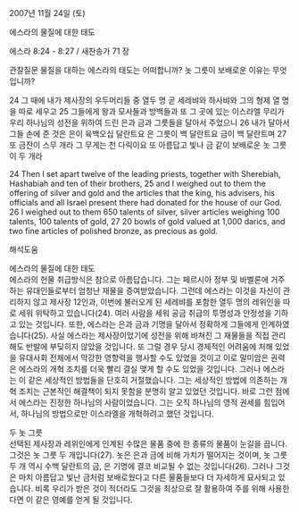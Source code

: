 2007년 11월 24일 (토)

에스라의 물질에 대한 태도



에스라 8:24 - 8:27 / 새찬송가 71 장


관찰질문
물질을 대하는 에스라의 태도는 어떠합니까? 
놋 그릇이 보배로운 이유는 무엇입니까? 

24 그 때에 내가 제사장의 우두머리들 중 열두 명 곧 세레뱌와 하사뱌와 그의 형제 열 명을 따로 세우고 25 그들에게 왕과 모사들과 방백들과 또 그 곳에 있는 이스라엘 무리가 우리 하나님의 성전을 위하여 드린 은과 금과 그릇들을 달아서 주었으니 26 내가 달아서 그들 손에 준 것은 은이 육백오십 달란트요 은 그릇이 백 달란트요 금이 백 달란트며 27 또 금잔이 스무 개라 그 무게는 천 다릭이요 또 아름답고 빛나 금 같이 보배로운 놋 그릇이 두 개라  

24 Then I set apart twelve of the leading priests, together with Sherebiah, Hashabiah and ten of their brothers, 25 and I weighed out to them the offering of silver and gold and the articles that the king, his advisers, his officials and all Israel present there had donated for the house of our God. 26 I weighed out to them 650 talents of silver, silver articles weighing 100 talents, 100 talents of gold, 27 20 bowls of gold valued at 1,000 darics, and two fine articles of polished bronze, as precious as gold.

해석도움





에스라의 물질에 대한 태도  
에스라의 헌물 취급방식은 참으로 아름답습니다. 그는 페르시아 정부 및 바벨론에 거주하는 유대인들로부터 엄청난 재물을 증여받았습니다. 그런데 에스라는 이것을 자신이 관리하지 않고 제사장 12인과, 이번에 불러오게 된 세레뱌를 포함한 열두 명의 레위인을 따로 세워 위탁하고 있습니다(24). 여러 사람을 세워 공금 취급의 투명성과 안정성을 기하고 있는 것입니다. 또한, 에스라는 은과 금과 기명을 달아서 정확하게 그들에게 인계하였습니다(25). 사실 에스라는 제사장이었기에 성전을 위해 바쳐진 그 재물들을 직접 관리해도 반발에 부딪히지 않았을 것입니다. 또 그럴 경우 당시 경제적인 어려움에 처해 있었을 유대사회 전체에서 막강한 영향력을 행사할 수도 있었을 것이고 이로 말미암은 권력은 에스라의 개혁 조치를 더욱 빨리 결실 맺게 할 수도 있었을 것입니다. 그러나 에스라는 이 같은 세상적인 방법들을 단호히 거절했습니다. 그는 세상적인 방법에 의존하는 개혁 조치는 근본적인 해결책이 되지 못함을 분명히 알고 있었던 것입니다. 바로 그런 점에서 에스라는 진정한 하나님의 사람이었습니다. 그는 오직 하나님의 영적 권세를 힘입어서, 하나님의 방법으로만 이스라엘을 개혁하려고 했던 것입니다.   

두 놋 그릇  
선택된 제사장과 레위인에게 인계된 수많은 물품 중에 한 종류의 물품이 눈길을 끕니다. 그것은 놋 그릇 두 개입니다(27). 놋은 은과 금에 비해 가치가 떨어지는 것이며, 놋 그릇 두 개 역시 수백 달란트의 금, 은 기명에 결코 비교될 수 없는 것입니다(26). 그러나 그것은 마치 아름답고 빛난 금처럼 보배로웠다고 다른 물품들보다 더 자세하게 묘사되고 있습니다. 비록 우리가 받은 것이 적더라도 그것을 최상으로 잘 활용하여 주를 위해 사용한다면 이 같은 영예를 얻게 될 것입니다.